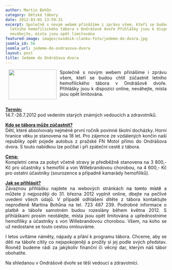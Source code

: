 ```yaml
---
author: Martin Bohůn
category: Dětské tábory
date: 2012-03-01 13:59:31
excerpt: Společně s novým webem přinášíme i zprávu všem, kteří se budou chtít zúčastnit
  letního hemofilického tábora v Ondrášově dvoře Přihlášky jsou k dispozici online,
  neváhejte, místa jsou opět limitována
featured-image: images/uvodnik-clanku-foto/jedeme-do-dvora.jpg
joomla_id: 56
joomla_url: jedeme-do-ondrasova-dvora
layout: post
title: Jedeme do Ondrášova dvora
---
```


<p style="text-align: justify;">
 <img border="0" height="93px" src="{{ site.baseurl }}/images/uvodnik-clanku-foto/jedeme-do-dvora.jpg" style="float: left; margin-left: 10px; margin-right: 10px;" width="150"/>
 Společně s novým webem přinášíme i zprávu všem, kteří se budou chtít zúčastnit letního hemofilického tábora v Ondrášově dvoře. Přihlášky jsou k dispozici online, neváhejte, místa jsou opět limitována.
</p>
<p style="text-align: justify;">
 <span style="text-decoration: underline;">
  <strong>
   <br/>
   Termín:
  </strong>
 </span>
 <br/>
 14.7.-28.7.2012 pod vedením starých známých vedoucích a zdravotníků.
</p>
<p style="text-align: justify;">
 <span style="text-decoration: underline;">
  <strong>
   Kdo se tábora
  </strong>
 </span>
 <span style="text-decoration: underline;">
  <strong>
   může zúčastnit?
  </strong>
 </span>
 <br/>
 Děti, které absolvovaly nejméně první ročník povinné školní docházky. Horní hranice věku je stanovena na 18 let. Pro zájemce ze vzdálených končin naší republiky opět pojede autobus z pražské FN Motol přímo do Ondrášova dvora. S touto nabídkou lze počítat i při zpáteční cestě z tábora.
</p>
<p style="text-align: justify;">
 <span style="text-decoration: underline;">
  <strong>
   Cena:
  </strong>
 </span>
 <br/>
 Kompletní cena za pobyt včetně stravy je předběžně stanovena na 3 800,- Kč pro účastníky s hemofilií a von Willebrandovou chorobou, na 4 600,- Kč pro ostatní účastníky (sourozence a případně kamarády hemofiliků).
</p>
<p style="text-align: justify;">
 <span style="text-decoration: underline;">
  <strong>
   Jak se přihlásit?
  </strong>
 </span>
 <br/>
 Závaznou přihlášku najdete na webových stránkách
 <span style="color: #000000;">
  na tomto místě
 </span>
 a můžete ji nejpozději do 31. března 2012 vyplnit online, dbejte na pečlivé uvedení všech údajů. V případě odhlášení dítěte z tábora kontaktujte neprodleně Martina Bohůna na tel. 723 487 239. Podrobné informace o platbě a táboře samotném budou rozeslány během května 2012. S přihláškami prosím neotálejte, místa jsou opět limitována a upřednostníme hemofiliky a účastníky s von Willebrandovou chorobou. Všem, na koho se už nedostane se touto cestou omlouváme.
</p>
<p style="text-align: justify;">
 I letos uvítáme náměty, nápady a přání k programu tábora. Chceme, aby se děti na táboře cítily co nejspokojeněji a prožily si jej podle svých představ. Rovněž budeme rádi za jakýkoliv finanční či věcný dar, kterým náš tábor obohatíte.
</p>
<p style="text-align: justify;">
 Na shledanou v Ondrášově dvoře se těší vedoucí a zdravotníci.
</p>